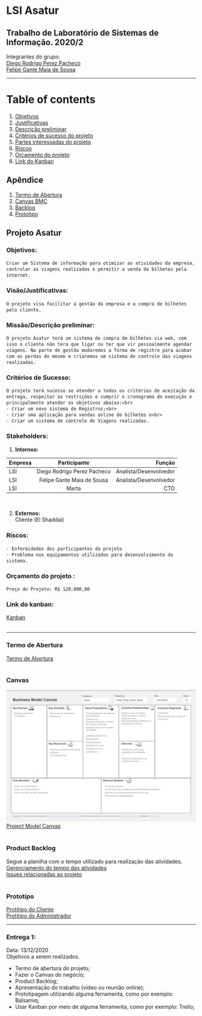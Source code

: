 # LSI Asatur
Trabalho de Laboratório de Sistemas de Informação. 2020/2
---
Integrantes do grupo:<br>
[Diego Rodrigo Perez Pacheco](https://www.linkedin.com/in/diego-rodrigo-perez-pacheco-758760101/)<br>
[Felipe Gante Maia de Sousa](https://www.linkedin.com/in/felipe-gante-maia-de-sousa-bb5485190/)

---

# Table of contents
1. [Objetivos](#objetivos)
2. [Justificativas](#justificativas)
3. [Descrição preliminar](#preliminar)
4. [Critérios de sucesso do projeto](#sucesso)
5. [Partes interessadas do projeto](#interessandos)
6. [Riscos](#riscos)
7. [Orçamento do projeto](#orcamento)
8. [Link do Kanban](#kanban)

## Apêndice
1. [Termo de Abertura](#abertura)
2. [Canvas BMC](#canvas)
3. [Backlog](#backlog)
4. [Prototipo](#prototipo)


## Projeto Asatur

### <b>Objetivos</b>: <a name="objetivos"></a>
    Criar um Sistema de informação para otimizar as atividades da empresa, controlar as viagens realizadas e permitir a venda de bilhetes pela internet.

### <b>Visão/Justificativas</b>: <a name="justificativas"></a>
    O projeto visa facilitar a gestão da empresa e a compra de bilhetes pelo cliente.

### <b>Missão/Descrição preliminar</b>: <a name="preliminar"></a>
    O projeto Asatur terá um sistema de compra de bilhetes via web, com isso o cliente não terá que ligar ou ter que vir pessoalmente agendar viagens. Na parte de gestão mudaremos a forma de registro para acabar com as perdas do mesmo e criaremos um sistema de controle das viagens realizadas.

### <b>Critérios de Sucesso</b>: <a name="sucesso"></a>
    O projeto terá sucesso se atender a todos os critérios de aceitação da entrega, respeitar as restrições e cumprir o cronograma de execução e principalmente atender os objetivos abaixo:<br>
    - Criar um novo sistema de Registros;<br>
    - Criar uma aplicação para vendas online de bilhetes e<br>
    - Criar um sistema de controle de Viagens realizadas.

### <b>Stakeholders</b>:<br> <a name="interessandos"></a>
1. <b> Internos: </b> <br>

Empresa | Participante | Função
:-------|:------------:|------:
LSI | Diego Rodrigo Perez Pacheco | Analista/Desenvolvedor
LSI | Felipe Gante Maia de Sousa |Analista/Desenvolvedor
LSI | Marta | CTO

<br>

2. <b>Externos: </b> <br>
Cliente (El Shaddai)

### <b>Riscos</b>: <a name="riscos"></a>

    - Enfermidades dos participantes do projeto
    - Problema nos equipamentos utilizados para desenvolvimento do sistema.


### <b>Orçamento do projeto </b>: <a name="orcamento"></a>

    Preço do Projeto: R$ 120.000,00

### <b>Link do kanban</b>: <a name="kanban"></a>
[Kanban](https://github.com/Diegorpp/SLI_Project/projects/1)
<br><br>

---

### Termo de Abertura <a name="abertura"></a>
[Termo de Abertura](https://drive.google.com/file/d/19qzwzdCHetw09FWie09dRQ1c3oq_qk2B/view?usp=sharing)
<br><br>

### Canvas <a name="canvas"></a>
![imagem](images/BMC.png) <br>
[Project Model Canvas](https://docs.google.com/drawings/d/19tcHYSeKz3_GcH33DzzTEcRx1yo6b_2mGUglC-0_GeY/edit?usp=sharing)
<br><br>

### Product Backlog <a name="backlog"></a>
Segue a planilha com o tempo utilizado para realização das atividades. <br>
[Gerenciamento do tempo das atividades](https://docs.google.com/spreadsheets/d/1S-XMt6AnhDgEYh_sVSNM7tQE1HcXYvMCAWFBtgd8L8o/edit?usp=sharing) <br>
[Issues relacionadas ao projeto](https://github.com/Diegorpp/SLI_Project/issues)
<br><br>

### Prototipo <a name="prototipo"></a>
[Protitipo do Cliente]() <br>
[Protitipo do Administrador]()

---

### Entrega 1: <a name="preliminar"></a>
Data: 13/12/2020 <br>
Objetivos a serem realizados.

* Termo de abertura do projeto;
* Fazer o Canvas do negócio;
* Product Backlog;
* Apresentação do trabalho (vídeo ou reunião online);
* Prototipagem utilizando alguma ferramenta, como por exemplo: Balsamiq;
* Usar Kanban por meio de alguma ferramenta, como por exemplo: Trello;
